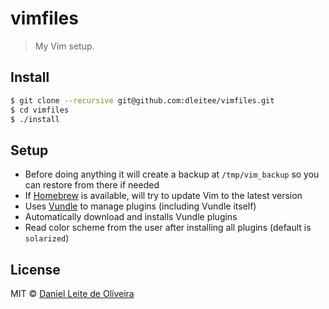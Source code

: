 # vimfiles

> My Vim setup.

## Install

```sh
$ git clone --recursive git@github.com:dleitee/vimfiles.git
$ cd vimfiles
$ ./install
```

## Setup

* Before doing anything it will create a backup at `/tmp/vim_backup` so you can restore from there if needed
* If [Homebrew](http://brew.sh) is available, will try to update Vim to the latest version
* Uses [Vundle](https://github.com/VundleVim/Vundle.vim) to manage plugins (including Vundle itself)
* Automatically download and installs Vundle plugins
* Read color scheme from the user after installing all plugins (default is `solarized`)

## License

MIT © [Daniel Leite de Oliveira](http://leite.co)
